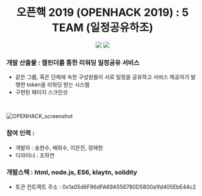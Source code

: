 <h1 align="center">오픈핵 2019 (OPENHACK 2019) : 5 TEAM (일정공유하조)</h1>

<p align="center">
	<a href="#"><img src="https://img.shields.io/badge/OpenHack-4th-blue.svg"></a>
	<a href="#"><img src="https://img.shields.io/github/license/mashape/apistatus.svg"></a>	
</p>

### 개발 산출물 : 캘린더를 통한 리워딩 일정공유 서비스
- 같은 그룹, 혹은 단체에 속한 구성원들이 서로 일정을 공유하고 서비스 제공자가 발행한 token을 리워딩 받는 시스템
- 구현된 페이지 스크린샷 
<br>

![OPENHACK_screenshot](https://user-images.githubusercontent.com/39265399/60504292-4aac2c80-9cfc-11e9-9711-a00aefeea55e.png)


### 참여 인력 : 
- 개발자 : 송현수, 배희수, 이은진, 정재헌 
- 디자이너 : 조하연

### 개발스택 : html, node.js, ES6, klaytn, solidity
- 토큰 컨트랙트 주소 : 0x1a05d6F86dFA69A556780D5800a1fd405EbE44c2

